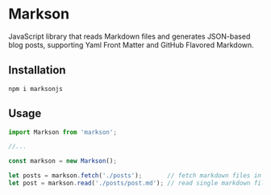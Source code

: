 # Markson

JavaScript library that reads Markdown files and generates JSON-based blog posts, supporting Yaml Front Matter and GitHub Flavored Markdown.

## Installation

```
npm i marksonjs
```

## Usage

```javascript
import Markson from 'markson';

//...

const markson = new Markson();

let posts = markson.fetch('./posts');       // fetch markdown files in dir
let post = markson.read('./posts/post.md'); // read single markdown file
```
